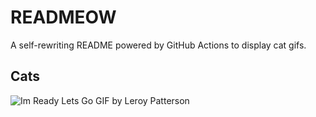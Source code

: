 # READMEOW

A self-rewriting README powered by GitHub Actions to display cat gifs.

## Cats

![Im Ready Lets Go GIF by Leroy Patterson](https://media4.giphy.com/media/CjmvTCZf2U3p09Cn0h/200.gif?cid=9acd02dajwnr0jl41rq4poxzxast20no14wr1ybkdrv77nkl&ep=v1_gifs_search&rid=200.gif&ct=g)
